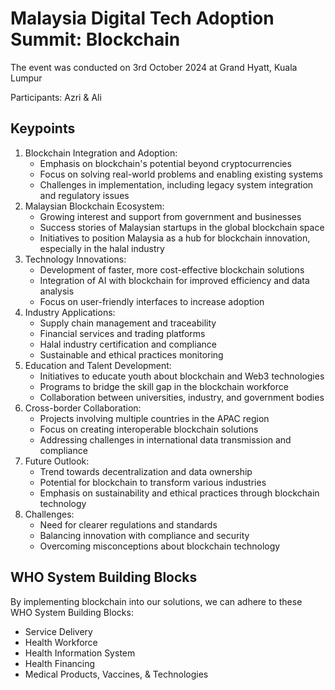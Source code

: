 # Malaysia Digital Tech Adoption Summit: Blockchain
The event was conducted on 3rd October 2024 at Grand Hyatt, Kuala Lumpur

Participants: Azri & Ali

## Keypoints
1. Blockchain Integration and Adoption:
    - Emphasis on blockchain's potential beyond cryptocurrencies
    - Focus on solving real-world problems and enabling existing systems
    - Challenges in implementation, including legacy system integration and regulatory issues
2. Malaysian Blockchain Ecosystem:
    - Growing interest and support from government and businesses
    - Success stories of Malaysian startups in the global blockchain space
    - Initiatives to position Malaysia as a hub for blockchain innovation, especially in the halal industry
3. Technology Innovations:
    - Development of faster, more cost-effective blockchain solutions
    - Integration of AI with blockchain for improved efficiency and data analysis
    - Focus on user-friendly interfaces to increase adoption
4. Industry Applications:
    - Supply chain management and traceability
    - Financial services and trading platforms
    - Halal industry certification and compliance
    - Sustainable and ethical practices monitoring
5. Education and Talent Development:
    - Initiatives to educate youth about blockchain and Web3 technologies
    - Programs to bridge the skill gap in the blockchain workforce
    - Collaboration between universities, industry, and government bodies
6. Cross-border Collaboration:
    - Projects involving multiple countries in the APAC region
    - Focus on creating interoperable blockchain solutions
    - Addressing challenges in international data transmission and compliance
7. Future Outlook:
    - Trend towards decentralization and data ownership
    - Potential for blockchain to transform various industries
    - Emphasis on sustainability and ethical practices through blockchain technology
8. Challenges:
    - Need for clearer regulations and standards
    - Balancing innovation with compliance and security
    - Overcoming misconceptions about blockchain technology

## WHO System Building Blocks
By implementing blockchain into our solutions, we can adhere to these WHO System Building Blocks:
- Service Delivery
- Health Workforce
- Health Information System
- Health Financing
- Medical Products, Vaccines, & Technologies
 
